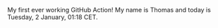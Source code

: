 My first ever working GitHub Action!
My name is Thomas and today is Tuesday, 2 January, 01:18 CET. 
